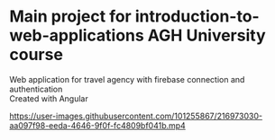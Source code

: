 # Main project for introduction-to-web-applications AGH University course
Web application for travel agency with firebase connection and authentication <br  />
Created with Angular


https://user-images.githubusercontent.com/101255867/216973030-aa097f98-eeda-4646-9f0f-fc4809bf041b.mp4

